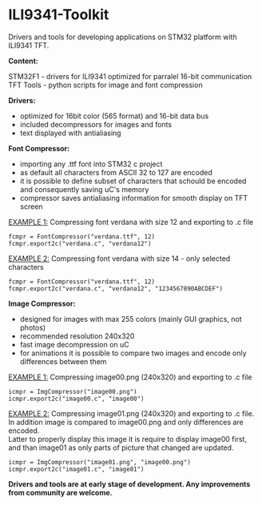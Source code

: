 # ILI9341-Toolkit
Drivers and tools for developing applications on STM32 platform with ILI9341 TFT.

<b>Content:</b>

STM32F1		- drivers for ILI9341 optimized for parralel 16-bit communication
TFT Tools	- python scripts for image and font compression


<b>Drivers:</b>

- optimized for 16bit color (565 format) and 16-bit data bus
- included decompressors for images and fonts
- text displayed with antialiasing



<b>Font Compressor:</b>

- importing any .ttf font into STM32 c project
- as default all characters from ASCII 32 to 127 are encoded
- it is possible to define subset of characters that schould be encoded and
  consequently saving uC's memory
- compressor saves antialiasing information for smooth display on TFT screen


<u>EXAMPLE 1:</u> Compressing font verdana with size 12 and exporting to .c file

	fcmpr = FontCompressor("verdana.ttf", 12)
	fcmpr.export2c("verdana.c", "verdana12")


<u>EXAMPLE 2:</u> Compressing font verdana with size 14 - only selected characters

	fcmpr = FontCompressor("verdana.ttf", 12)
	fcmpr.export2c("verdana.c", "verdana12", "1234567890ABCDEF")



<b>Image Compressor:</b>

- designed for images with max 255 colors (mainly GUI graphics, not photos)
- recommended resolution 240x320
- fast image decompression on uC
- for animations it is possible to compare two images and encode only
  differences between them



<u>EXAMPLE 1:</u> Compressing image00.png (240x320) and exporting to .c file

	icmpr = ImgCompressor("image00.png")
	icmpr.export2c("image00.c", "image00")

<u>EXAMPLE 2:</u> Compressing image01.png (240x320) and exporting to .c file.
	   In addition image is compared to image00.png and only differences are encoded.		   
	   Latter to properly display this image it is require to display image00 first, and
	   than image01 as only parts of picture that changed are updated.

		   
	icmpr = ImgCompressor("image01.png", "image00.png")
	icmpr.export2c("image01.c", "image01")


<b>Drivers and tools are at early stage of development. Any improvements from
community are welcome.</b>

